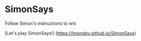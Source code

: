 # SimonSays
Follow Simon's instructions to win

[Let's play SimonSays!] (https://lmendev.github.io/SimonSays)

